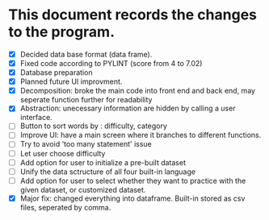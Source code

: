 # This document records the changes to the program.
* [x] Decided data base format (data frame).
* [x] Fixed code according to PYLINT (score from 4 to 7.02)
* [x] Database preparation
* [x] Planned future UI improvment.  
* [x] Decomposition: broke the main code into front end and back end, may seperate function further for readability
* [x] Abstraction: unecessary information are hidden by calling a user interface. 
* [ ] Button to sort words by : difficulty, category
* [ ] Improve UI: have a main screen where it branches to different functions.
* [ ] Try to avoid 'too many statement' issue
* [ ] Let user choose difficulty
* [ ] Add option for user to initialize a pre-built dataset
* [ ] Unify the data sctructure of all four built-in language
* [ ] Add option for user to select whether they want to practice with the given dataset, or customized dataset.
* [x] Major fix: changed everything into dataframe. Built-in stored as csv files, seperated by comma.
